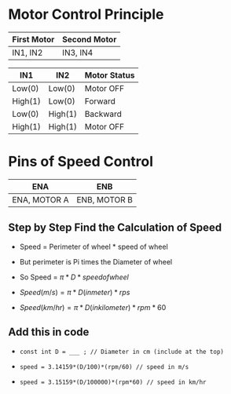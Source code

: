 # Motor Control Principle

| First Motor | Second Motor |
| -------- | -------- |
| IN1, IN2 | IN3, IN4 | 



|IN1   | IN2	|Motor Status|
| -------- | -------- | -------- |
|Low(0)	|Low(0)	|Motor OFF|
|High(1)	|Low(0)	|Forward|
|Low(0)	|High(1)	|Backward|
|High(1)	|High(1)	|Motor OFF|

# Pins of Speed Control

| ENA | ENB |
| -------- | -------- |
| ENA, MOTOR A | ENB, MOTOR B | 

## Step by Step Find the Calculation of Speed

* Speed = Perimeter of wheel * speed of wheel

* But perimeter is Pi times the Diameter of wheel

* So Speed = $π*D * speed of wheel$

* $Speed(m/s) = π * D(in meter) * rps$

* $Speed(km/hr) = π*D(in kilo meter) * rpm * 60$



## Add this in code

* ```const int D = ___ ; // Diameter in cm (include at the top)```

* ```speed = 3.14159*(D/100)*(rpm/60) // speed in m/s```

* ```speed = 3.15159*(D/100000)*(rpm*60) // speed in km/hr```
